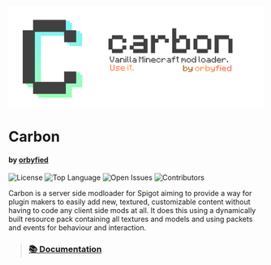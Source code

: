 ![Logo](project/logo_full_no_border.png)

# Carbon
#### by [orbyfied](https://github.com/orbyfied)

![License](https://img.shields.io/github/license/orbyfied/carbon?color=%23ffc)
![Top Language](https://img.shields.io/github/languages/top/orbyfied/carbon?color=0000)
![Open Issues](https://img.shields.io/github/issues-raw/orbyfied/carbon?color=%23ffc412)
![Contributors](https://img.shields.io/github/contributors/orbyfied/carbon)

Carbon is a server side modloader for Spigot
aiming to provide a way for plugin makers to easily
add new, textured, customizable content without having
to code any client side mods at all. It does this using
a dynamically built resource pack containing all textures
and models and using packets and events for behaviour and 
interaction.

>### [📚 Documentation](https://github.com/orbyfied/carbon/wiki)
